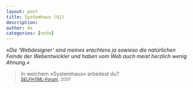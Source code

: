 ```yaml
---
layout: post
title: Systemhaus (Q1)
description:
author: ds
categories: [note]
---
```



*»Die ‘Webdesigner’ sind meines erachtens ja sowieso die natürlichen Feinde der Webentwickler und haben vom Web auch meist herzlich wenig Ahnung.«*

> In welchem »Systemhaus« arbeitest du?  
> <small>[SELFHTML-Forum](http://forum.de.selfhtml.org/archiv/2007/3/t147520/#m956966), 2007</small>


